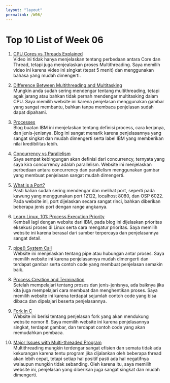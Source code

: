 ```yaml
---
layout: "layout"
permalink: /W06/
---
```


# Top 10 List of Week 06

1. [CPU Cores vs Threads Explained](https://www.youtube.com/watch?v=hwTYDQ0zZOw)<br>
Video ini tidak hanya menjelaskan tentang perbedaan antara Core dan Thread, tetapi juga menjealaskan proses Multithreading.
Saya memilih video ini karena video ini singkat (tepat 5 menit) dan menggunakan bahasa yang mudah dimengerti.

2. [Difference Between Multithreading and Multitasking](https://www.ni.com/en-id/support/documentation/supplemental/07/differences-between-multithreading-and-multitasking-for-programm.html)<br>
Mungkin anda sudah sering mendengar tentang multithreading, tetapi agak jarang atau bahkan tidak pernah mendengar multitasking dalam CPU.
Saya memilih website ini karena penjelasan menggunakan gambar yang sangat membantu, bahkan tanpa membaca penjelasan sudah dapat dipahami.

3. [Processes](https://www.ibm.com/docs/en/aix/7.1?topic=processes-)<br>
Blog buatan IBM ini menjelaskan tentang definisi process, cara kerjanya, dan jenis-jenisnya.
Blog ini sangat menarik karena penjelasannya yang sangat singkat dan mudah dimengerti serta label IBM yang memberikan nilai kredibilitas lebih.

4. [Concurrency vs Parallelism](http://tutorials.jenkov.com/java-concurrency/concurrency-vs-parallelism.html)<br>
Saya sempat kebingungan akan definisi dari concurrency, ternyata yang saya kira concurrency adalah parallelism.
Website ini menjelaskan perbedaan antara concurrency dan parallelism menggunakan gambar yang membuat penjelasan sangat mudah dimengerti.

5. [What is a Port?](https://whatismyipaddress.com/port)<br>
Pasti kalian sudah sering mendengar dan melihat port, seperti pada kawung yang menggunakan port 12122, localhost 8080, dan OSP 6022.
Pada website ini, port dijelaskan secara sangat rinci, bahkan diberikan beberapa jenis port dengan range angkanya.

6. [Learn Linux, 101: Process Execution Priority](https://developer.ibm.com/technologies/linux/tutorials/l-lpic1-103-6/)<br>
Kembali lagi dengan website dari IBM, pada blog ini dijelaskan prioritas eksekusi proses di Linux serta cara mengatur prioritas.
Saya memilih website ini karena berasal dari sumber terpercaya dan penjelasannya sangat detail.

7. [pipe() System Call](https://www.geeksforgeeks.org/pipe-system-call/)<br>
Website ini menjelaskan tentang pipe atau hubungan antar proses.
Saya memilih website ini karena penjelasannya mudah dimengerti dan terdapat gambar serta contoh code yang membuat penjelasan semakin baik.

8. [Process Creation and Termination](https://www.tutorialspoint.com/inter_process_communication/inter_process_communication_process_creation_termination)<br>
Setelah mempelajari tentang proses dan jenis-jenisnya, ada baiknya jika kita juga mempelajari cara membuat dan menghentikan proses.
Saya memilih website ini karena terdapat sejumlah contoh code yang bisa dibaca dan dipelajari beserta penjelasannya.

9. [Fork in C](https://www.geeksforgeeks.org/fork-system-call/)<br>
Website ini berisi tentang penjelasan fork yang akan mendukung website nomor 8.
Saya memilih website ini karena penjelasannya singkat, terdapat gambar, dan terdapat contoh code yang akan memudahkan pembaca.

10. [Major Issues with Multi-threaded Program](https://www.tutorialspoint.com/major-issues-with-multi-threaded-programs)<br>
Multithreading mungkin terdengar sangat efisien dan semata tidak ada kekurangan karena tentu program jika dijalankan oleh beberapa thread akan lebih cepat, tetapi setiap hal positif pasti ada hal negatifnya walaupun mungkin tidak sebanding.
Oleh karena itu, saya memilih website ini, penjelasan yang diberikan juga sangat singkat dan mudah dimengerti.

